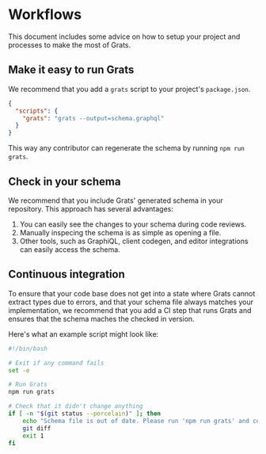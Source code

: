 # Workflows

This document includes some advice on how to setup your project and processes to
make the most of Grats.

## Make it easy to run Grats

We recommend that you add a `grats` script to your project's `package.json`.

```json
{
  "scripts": {
    "grats": "grats --output=schema.graphql"
  }
}
```

This way any contributor can regenerate the schema by running `npm run grats`.

## Check in your schema

We recommend that you include Grats' generated schema in your repository. This
approach has several advantages:

1. You can easily see the changes to your schema during code reviews.
2. Manually inspecing the schema is as simple as opening a file.
3. Other tools, such as GraphiQL, client codegen, and editor integrations can easily access the schema.

## Continuous integration

To ensure that your code base does not get into a state where Grats cannot
extract types due to errors, and that your schema file always matches your
implementation, we recommend that you add a CI step that runs Grats and ensures
that the schema maches the checked in version.

Here's what an example script might look like:

```bash
#!/bin/bash

# Exit if any command fails
set -e

# Run Grats
npm run grats

# Check that it didn't change anything
if [ -n "$(git status --porcelain)" ]; then
    echo "Schema file is out of date. Please run 'npm run grats' and commit the changes."
    git diff
    exit 1
fi
```

